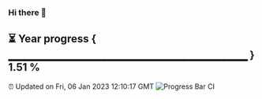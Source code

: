 ### Hi there 👋
⏳ Year progress { ▁▁▁▁▁▁▁▁▁▁▁▁▁▁▁▁▁▁▁▁▁▁▁▁▁▁▁▁▁▁ } 1.51 %
---
⏰ Updated on Fri, 06 Jan 2023 12:10:17 GMT
![Progress Bar CI](https://github.com/Moyi321/Moyi321/workflows/Progress%20Bar%20CI/badge.svg)
